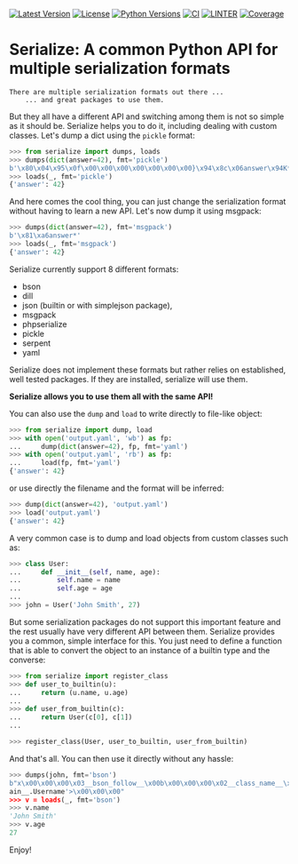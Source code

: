 [![Latest Version](https://img.shields.io/pypi/v/serialize.svg)](https://pypi.python.org/pypi/serialize)
[![License](https://img.shields.io/pypi/l/serialize.svg)](https://pypi.python.org/pypi/serialize)
[![Python Versions](https://img.shields.io/pypi/pyversions/serialize.svg)](https://pypi.python.org/pypi/serialize)
[![CI](https://github.com/hgrecco/serialize/workflows/CI/badge.svg)](https://github.com/hgrecco/serialize/actions?query=workflow%3ACI)
[![LINTER](https://github.com/hgrecco/serialize/workflows/Lint/badge.svg)](https://github.com/hgrecco/serialize/actions?query=workflow%3ALint)
[![Coverage](https://coveralls.io/repos/github/hgrecco/serialize/badge.svg?branch=master)](https://coveralls.io/github/hgrecco/serialize?branch=master)

# Serialize: A common Python API for multiple serialization formats

```
There are multiple serialization formats out there ...
    ... and great packages to use them.
```

But they all have a different API and switching among them is not so
simple as it should be. Serialize helps you to do it, including dealing
with custom classes. Let's dump a dict using the `pickle` format:

```python
>>> from serialize import dumps, loads
>>> dumps(dict(answer=42), fmt='pickle')
b'\x80\x04\x95\x0f\x00\x00\x00\x00\x00\x00\x00}\x94\x8c\x06answer\x94K*s.'
>>> loads(_, fmt='pickle')
{'answer': 42}
```

And here comes the cool thing, you can just change the serialization
format without having to learn a new API. Let's now dump it using
msgpack:

```python
>>> dumps(dict(answer=42), fmt='msgpack')
b'\x81\xa6answer*'
>>> loads(_, fmt='msgpack')
{'answer': 42}
```

Serialize currently support 8 different formats:

- bson
- dill
- json (builtin or with simplejson package),
- msgpack
- phpserialize
- pickle
- serpent
- yaml

Serialize does not implement these formats but rather relies on established, well tested packages. If they are installed, serialize will use them.

**Serialize allows you to use them all with the same API!**

You can also use the `dump` and `load` to write directly to file-like
object:

```python
>>> from serialize import dump, load
>>> with open('output.yaml', 'wb') as fp:
...     dump(dict(answer=42), fp, fmt='yaml')
>>> with open('output.yaml', 'rb') as fp:
...     load(fp, fmt='yaml')
{'answer': 42}
```

or use directly the filename and the format will be inferred:

```python
>>> dump(dict(answer=42), 'output.yaml')
>>> load('output.yaml')
{'answer': 42}
```

A very common case is to dump and load objects from custom classes such
as:

```python
>>> class User:
...     def __init__(self, name, age):
...         self.name = name
...         self.age = age
...
>>> john = User('John Smith', 27)
```

But some serialization packages do not support this important feature
and the rest usually have very different API between them. Serialize
provides you a common, simple interface for this. You just need to
define a function that is able to convert the object to an instance of a
builtin type and the converse:

```python
>>> from serialize import register_class
>>> def user_to_builtin(u):
...     return (u.name, u.age)
...
>>> def user_from_builtin(c):
...     return User(c[0], c[1])
...

>>> register_class(User, user_to_builtin, user_from_builtin)
```

And that's all. You can then use it directly without any hassle:

```python
>>> dumps(john, fmt='bson')
b"x\x00\x00\x00\x03__bson_follow__\x00b\x00\x00\x00\x02__class_name__\x00\x1b\x00\x00\x00<class 'test_readme.User'>\x00\x04__dumped_obj__\x00\x1e\x00\x00\x00\x020\x00\x0b\x00\x00\x00John Smith\x00\x101\x00\x1b\x00\x00\x00\x00\x00\x00"
ain__.Username'>\x00\x00\x00"
>>> v = loads(_, fmt='bson')
>>> v.name
'John Smith'
>>> v.age
27
```

Enjoy!
